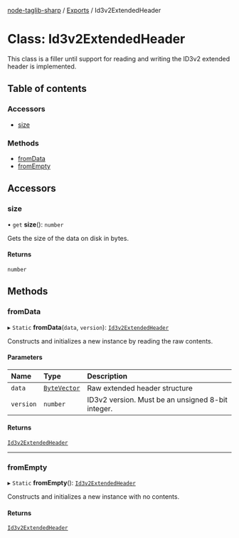 [node-taglib-sharp](../README.md) / [Exports](../modules.md) / Id3v2ExtendedHeader

# Class: Id3v2ExtendedHeader

This class is a filler until support for reading and writing the ID3v2 extended header is
implemented.

## Table of contents

### Accessors

- [size](Id3v2ExtendedHeader.md#size)

### Methods

- [fromData](Id3v2ExtendedHeader.md#fromdata)
- [fromEmpty](Id3v2ExtendedHeader.md#fromempty)

## Accessors

### size

• `get` **size**(): `number`

Gets the size of the data on disk in bytes.

#### Returns

`number`

## Methods

### fromData

▸ `Static` **fromData**(`data`, `version`): [`Id3v2ExtendedHeader`](Id3v2ExtendedHeader.md)

Constructs and initializes a new instance by reading the raw contents.

#### Parameters

| Name | Type | Description |
| :------ | :------ | :------ |
| `data` | [`ByteVector`](ByteVector.md) | Raw extended header structure |
| `version` | `number` | ID3v2 version. Must be an unsigned 8-bit integer. |

#### Returns

[`Id3v2ExtendedHeader`](Id3v2ExtendedHeader.md)

___

### fromEmpty

▸ `Static` **fromEmpty**(): [`Id3v2ExtendedHeader`](Id3v2ExtendedHeader.md)

Constructs and initializes a new instance with no contents.

#### Returns

[`Id3v2ExtendedHeader`](Id3v2ExtendedHeader.md)

